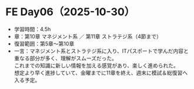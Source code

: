 # FE Day06（2025-10-30）

- 学習時間：4.5h  
- 章：第10章 マネジメント系 ／ 第11章 ストラテジ系（4節まで）  
- 復習範囲：第5章〜第10章  
- 一言：マネジメント系とストラテジ系に入り、ITパスポートで学んだ内容と重なる部分が多く、理解がスムーズだった。  
  これまでの知識に新しい情報を加える感覚があり、楽しく進められた。  
  想定より早く進捗していて、金曜までに11章を終え、週末に模試＆総復習へ入る予定。
